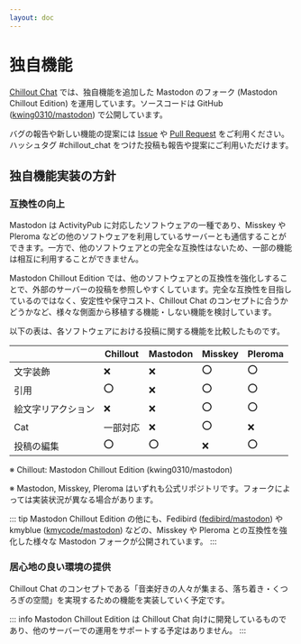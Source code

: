 ```yaml
---
layout: doc
---
```


# 独自機能

[Chillout Chat](https://chillout.chat) では、独自機能を追加した Mastodon のフォーク (Mastodon Chillout Edition) を運用しています。ソースコードは GitHub ([kwing0310/mastodon](https://github.com/kwing0310/mastodon)) で公開しています。

バグの報告や新しい機能の提案には [Issue](https://github.com/kwing0310/mastodon/issues) や [Pull Request](https://github.com/kwing0310/mastodon/pulls) をご利用ください。ハッシュタグ #chillout_chat をつけた投稿も報告や提案にご利用いただけます。

## 独自機能実装の方針

### 互換性の向上

Mastodon は ActivityPub に対応したソフトウェアの一種であり、Misskey や Pleroma などの他のソフトウェアを利用しているサーバーとも通信することができます。一方で、他のソフトウェアとの完全な互換性はないため、一部の機能は相互に利用することができません。

Mastodon Chillout Edition では、他のソフトウェアとの互換性を強化しすることで、外部のサーバーの投稿を参照しやすくしています。完全な互換性を目指しているのではなく、安定性や保守コスト、Chillout Chat のコンセプトに合うかどうかなど、様々な側面から移植する機能・しない機能を検討しています。

以下の表は、各ソフトウェアにおける投稿に関する機能を比較したものです。

|     | Chillout | Mastodon | Misskey | Pleroma | 
| --- | --- | --- | --- | --- |
| 文字装飾 | ❌ | ❌ | ⭕ | ⭕ |
| 引用 | ⭕ | ❌ | ⭕ | ⭕ |
| 絵文字リアクション | ❌ | ❌ | ⭕ | ⭕ |
| Cat | 一部対応 | ❌ | ⭕ | ❌ |
| 投稿の編集 | ⭕ | ⭕ | ❌ | ⭕ |

※ Chillout: Mastodon Chillout Edition (kwing0310/mastodon)

※ Mastodon, Misskey, Pleroma はいずれも公式リポジトリです。フォークによっては実装状況が異なる場合があります。

::: tip
Mastodon Chillout Edition の他にも、Fedibird ([fedibird/mastodon](https://github.com/fedibird/mastodon)) や kmyblue ([kmycode/mastodon](https://github.com/kmycode/mastodon)) などの、Misskey や Pleroma との互換性を強化した様々な Mastodon フォークが公開されています。
:::

### 居心地の良い環境の提供

Chillout Chat のコンセプトである「音楽好きの人々が集まる、落ち着き・くつろぎの空間」を実現するための機能を実装していく予定です。

::: info
Mastodon Chillout Edition は Chillout Chat 向けに開発しているものであり、他のサーバーでの運用をサポートする予定はありません。
:::
